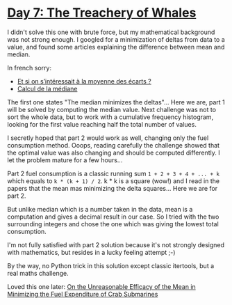 # [Day 7: The Treachery of Whales](https://adventofcode.com/2021/day/7)

I didn't solve this one with brute force, but my mathematical background was not strong enough.
I googled for a minimization of deltas from data to a value, and found some articles explaining the difference
between mean and median.

In french sorry:
- [Et si on s’intéressait à la moyenne des écarts ?](https://www.apmep.fr/IMG/pdf/AAA14048.pdf)
- [Calcul de la médiane](https://www150.statcan.gc.ca/n1/edu/power-pouvoir/ch11/median-mediane/5214872-fra.htm)

The first one states "The median minimizes the deltas"... Here we are, part 1 will be solved by computing the median 
value. Next challenge was not to sort the whole data, but to work with a cumulative frequency histogram, looking for the
first value reaching half the total number of values.

I secretly hoped that part 2 would work as well, changing only the fuel consumption method. Ooops, reading carefully the
challenge showed that the optimal value was also changing and should be computed differently. I let the problem mature 
for a few hours...

Part 2 fuel consumption is a classic running sum `1 + 2 + 3 + 4 + ... + k` which equals to `k * (k + 1) / 2`. k * k is a 
square (wow!) and I read in the papers that the mean mas minimizing the delta squares... Here we are for part 2.

But unlike median which is a number taken in the data, mean is a computation and gives a decimal result in our case. 
So I tried with the two surrounding integers and chose the one which was giving the lowest total consumption.

I'm not fully satisfied with part 2 solution because it's not strongly designed with mathematics, but resides in a 
lucky feeling attempt ;-)

By the way, no Python trick in this solution except classic itertools, but a real maths challenge.

Loved this one later:
[On the Unreasonable Efficacy of the Mean in Minimizing the Fuel Expenditure of Crab 
Submarines](https://www.reddit.com/r/adventofcode/comments/rawxad/2021_day_7_part_2_i_wrote_a_paper_on_todays/)
